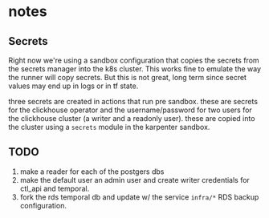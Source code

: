 # notes

## Secrets

Right now we're using a sandbox configuration that copies the secrets from the secrets manager into
the k8s cluster. This works fine to emulate the way the runner will copy secrets. But this is not
great, long term since secret values may end up in logs or in tf state.

three secrets are created in actions that run pre sandbox. these are secrets for the clickhouse
operator and the username/password for two users for the clickhouse cluster (a writer and a readonly
user). these are copied into the cluster using a `secrets` module in the karpenter sandbox.

## TODO

1. make a reader for each of the postgers dbs
2. make the default user an admin user and create writer credentials for ctl_api and temporal.
3. fork the rds temporal db and update w/ the service `infra/*` RDS backup configuration.
